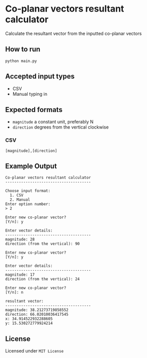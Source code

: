 # Co-planar vectors resultant calculator

Calculate the resultant vector from the inputted co-planar vectors

## How to run

```shell
python main.py
```

## Accepted input types

- CSV
- Manual typing in

## Expected formats

- `magnitude` a constant unit, preferably N
- `direction` degrees from the vertical clockwise

### CSV

```csv
[magnitude],[direction]
```

## Example Output

```
Co-planar vectors resultant calculator
--------------------------------------

Choose input format:
  1. CSV
  2. Manual
Enter option number:
> 2

Enter new co-planar vector?
[Y/n]: y

Enter vector details:
--------------------------------------
magnitude: 28
direction (from the vertical): 90

Enter new co-planar vector?
[Y/n]: y

Enter vector details:
--------------------------------------
magnitude: 17
direction (from the vertical): 24

Enter new co-planar vector?
[Y/n]: n

resultant vector:
--------------------------------------
magnitude: 38.21273719858552
direction: 66.02010036417545
x: 34.914522932288605
y: 15.530272779924214
```

## License

Licensed under ```MIT License```